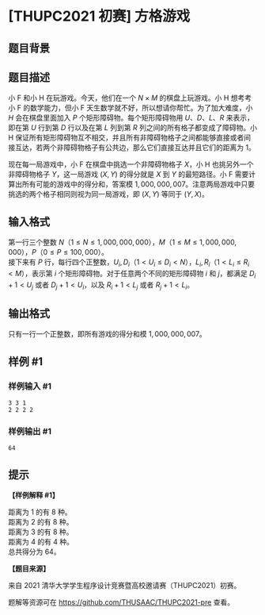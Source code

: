 # [THUPC2021 初赛] 方格游戏

## 题目背景



## 题目描述

小 F 和小 H 在玩游戏。今天，他们在一个 $N\times M$ 的棋盘上玩游戏。小 H 想考考小 F 的数学能力，但小 F 天生数学就不好，所以想请你帮忙。为了加大难度，小 $H$ 会在棋盘里面加入 $P$ 个矩形障碍物。每个矩形障碍物用 $U$、$D$、$L$、$R$ 来表示，即在第 $U$ 行到第 $D$ 行以及在第 $L$ 列到第 $R$ 列之间的所有格子都变成了障碍物。小 H 保证所有矩形障碍物互不相交，并且所有非障碍物格子之间都能够直接或者间接互达，若两个非障碍物格子有公共边，那么它们直接互达并且它们的距离为 $1$。

现在每一局游戏中，小 F 在棋盘中挑选一个非障碍物格子 $X$，小 H 也挑另外一个非障碍物格子 $Y$，这一局游戏 $(X,Y)$ 的得分就是 $X$ 到 $Y$ 的最短路径。小 F 需要计算出所有可能的游戏中的得分和，答案模 $1,000,000,007$。注意两局游戏中只要挑选的两个格子相同则视为同一局游戏，即 $(X, Y)$ 等同于 $(Y,X)$。

## 输入格式

第一行三个整数 $N$（$1 \le N \le 1,000,000,000$），$M$（$1 \le M \le 1,000,000,000$），$P$（$0 \le P \le 100,000$）。  
接下来有 $P$ 行，每行四个正整数，$U_i, D_i$（$1 < U_i \le D_i < N$），$L_i, R_i$（$1 < L_i \le R_i < M$），表示第 $i$ 个矩形障碍物。对于任意两个不同的矩形障碍物 $i$ 和 $j$，都满足 $D_i + 1 < U_j$ 或者 $D_j + 1 < U_i$，以及 $R_i + 1 < L_j$ 或者 $R_j + 1 < L_i$。

## 输出格式

只有一行一个正整数，即所有游戏的得分和模 $1,000,000,007$。

## 样例 #1

### 样例输入 #1
```
3 3 1
2 2 2 2
```

### 样例输出 #1

```
64
```

## 提示

**【样例解释 #1】**

距离为 $1$ 的有 $8$ 种。  
距离为 $2$ 的有 $8$ 种。  
距离为 $3$ 的有 $8$ 种。  
距离为 $4$ 的有 $4$ 种。  
总共得分为 $64$。

**【题目来源】**

来自 2021 清华大学学生程序设计竞赛暨高校邀请赛（THUPC2021）初赛。

题解等资源可在 <https://github.com/THUSAAC/THUPC2021-pre> 查看。
